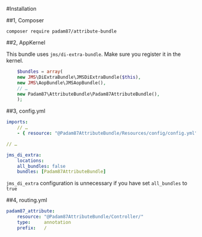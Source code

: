 #Installation

##1, Composer

	composer require padam87/attribute-bundle

##2, AppKernel

This bundle uses `jms/di-extra-bundle`. Make sure you register it in the kernel.

```php
    $bundles = array(
	new JMS\DiExtraBundle\JMSDiExtraBundle($this),
	new JMS\AopBundle\JMSAopBundle(),
	// …
	new Padam87\AttributeBundle\Padam87AttributeBundle(),
    );
```

##3, config.yml

```yaml
imports:
    // …
    - { resource: "@Padam87AttributeBundle/Resources/config/config.yml" }

// …

jms_di_extra:
    locations:
	all_bundles: false
	bundles: [Padam87AttributeBundle]
```

`jms_di_extra` configuration is unnecessary if you have set `all_bundles` to `true`

##4, routing.yml

```yaml
padam87_attribute:
    resource: "@Padam87AttributeBundle/Controller/"
    type:     annotation
    prefix:   /
```
